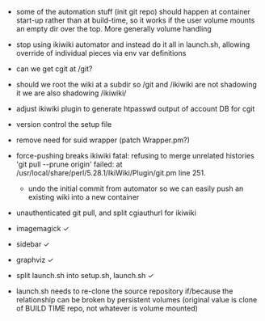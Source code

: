  * some of the automation stuff (init git repo) should happen at container
   start-up rather than at build-time, so it works if the user volume mounts an
   empty dir over the top. More generally volume handling
 * stop using ikiwiki automator and instead do it all in launch.sh, allowing
   override of individual pieces via env var definitions
 * can we get cgit at /git?
 * should we root the wiki at a subdir so /git and /ikiwiki are not shadowing it
    we are also shadowing /ikiwiki/
 * adjust ikiwiki plugin to generate htpasswd output of account DB for cgit
 * version control the setup file
 * remove need for suid wrapper (patch Wrapper.pm?)
 * force-pushing breaks ikiwiki
    fatal: refusing to merge unrelated histories
    'git pull --prune origin' failed:  at /usr/local/share/perl/5.28.1/IkiWiki/Plugin/git.pm line 251.
    * undo the initial commit from automator so we can easily push an existing
      wiki into a new container
 * unauthenticated git pull, and split cgiauthurl for ikiwiki

 * imagemagick ✓
 * sidebar ✓
 * graphviz ✓

 * split launch.sh into setup.sh, launch.sh ✓
 * launch.sh needs to re-clone the source repository if/because the relationship can be
   broken by persistent volumes (original value is clone of BUILD TIME repo, not whatever
   is volume mounted)
